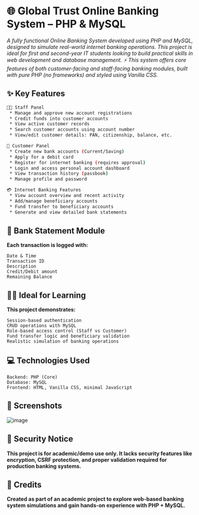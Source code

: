 # 🌐 Global Trust Online Banking System – PHP & MySQL


_A fully functional Online Banking System developed using PHP and MySQL, designed to simulate real-world internet banking operations. This project is ideal for first and second-year IT students looking to build practical skills in web development and database management. ⚡ This system offers core features of both customer-facing and staff-facing banking modules, built with pure PHP (no frameworks) and styled using Vanilla CSS._


## ✨ Key Features

```bash
👨‍💼 Staff Panel
 * Manage and approve new account registrations
 * Credit funds into customer accounts
 * View active customer records
 * Search customer accounts using account number
 * View/edit customer details: PAN, citizenship, balance, etc.
```

```bash
👤 Customer Panel
 * Create new bank accounts (Current/Saving)
 * Apply for a debit card
 * Register for internet banking (requires approval)
 * Login and access personal account dashboard
 * View transaction history (passbook)
 * Manage profile and password
```

```bash
💳 Internet Banking Features
 * View account overview and recent activity
 * Add/manage beneficiary accounts
 * Fund transfer to beneficiary accounts
 * Generate and view detailed bank statements
```

## 🧮 Bank Statement Module
**Each transaction is logged with:**
```text
Date & Time
Transaction ID
Description
Credit/Debit amount
Remaining Balance
```

## 🧑‍🎓 Ideal for Learning
**This project demonstrates:**
```text
Session-based authentication
CRUD operations with MySQL
Role-based access control (Staff vs Customer)
Fund transfer logic and beneficiary validation
Realistic simulation of banking operations
```

## 💻 Technologies Used
```text
Backend: PHP (Core)
Database: MySQL
Frontend: HTML, Vanilla CSS, minimal JavaScript
```

## 📸 Screenshots
![image](https://github.com/user-attachments/assets/74693ed6-59f1-4a46-9090-993613c74f08)

## 🔐 Security Notice
**This project is for academic/demo use only. It lacks security features like encryption, CSRF protection, and proper validation required for production banking systems.**

## 🙌 Credits
**Created as part of an academic project to explore web-based banking system simulations and gain hands-on experience with PHP + MySQL.**

